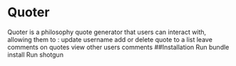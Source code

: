 # Quoter 

Quoter is a philosophy quote generator that users can interact with, allowing them to :
update username
add or delete quote to a list
leave comments on quotes
view other users comments
##Installation 
Run bundle install
Run shotgun 

